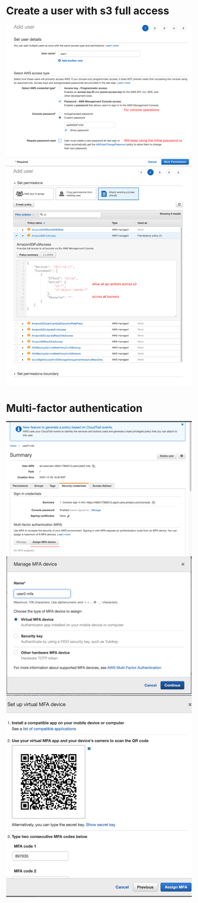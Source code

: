 # Create a user with s3 full access

<img src="user1.png" />
<img src="user2.png" />

# Multi-factor authentication

<img src="user3.png" />
<img src="user4.png" />
<img src="user5.png" />
